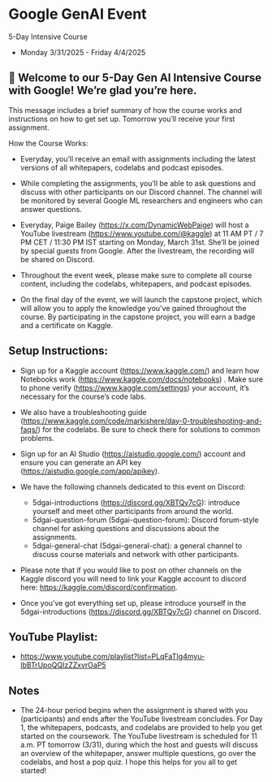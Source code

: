 # Google GenAI Event
 
 5-Day Intensive Course

* Monday 3/31/2025 - Friday 4/4/2025

## 📢  Welcome to our 5-Day Gen AI Intensive Course with Google! We’re glad you’re here. 

This message includes a brief summary of how the course works and instructions on how to get set up. Tomorrow you’ll receive your first assignment.

How the Course Works:

* Everyday, you’ll receive an email with assignments including the latest versions of all whitepapers, codelabs and podcast episodes.

* While completing the assignments, you’ll be able to ask questions and discuss with other participants on our Discord channel. The channel will be monitored by several Google ML researchers and engineers who can answer questions.

* Everyday, Paige Bailey (https://x.com/DynamicWebPaige)  will host a YouTube livestream (https://www.youtube.com/@kaggle)  at 11 AM PT / 7 PM CET / 11:30 PM IST starting on Monday, March 31st. She’ll be joined by special guests from Google. After the livestream, the recording will be shared on Discord.

* Throughout the event week, please make sure to complete all course content, including the codelabs, whitepapers, and podcast episodes.

* On the final day of the event, we will launch the capstone project, which will allow you to apply the knowledge you’ve gained throughout the course. By participating in the capstone project, you will earn a badge and a certificate on Kaggle.

## Setup Instructions:

* Sign up for a Kaggle account (https://www.kaggle.com/) and learn how Notebooks work (https://www.kaggle.com/docs/notebooks) . Make sure to phone verify (https://www.kaggle.com/settings) your account, it’s necessary for the course’s code labs.

* We also have a troubleshooting guide (https://www.kaggle.com/code/markishere/day-0-troubleshooting-and-faqs/) for the codelabs. Be sure to check there for solutions to common problems.

* Sign up for an  AI Studio (https://aistudio.google.com/) account and ensure you can generate an API key (https://aistudio.google.com/app/apikey).

* We have the following channels dedicated to this event on Discord:
⁠   
    * 5dgai-introductions (https://discord.gg/XBTQy7cG): introduce yourself and meet other participants from around the world.
⁠
    * 5dgai-question-forum (⁠5dgai-question-forum): Discord forum-style channel for asking questions and discussions about the assignments.
⁠
    * 5dgai-general-chat (⁠5dgai-general-chat): a general channel to discuss course materials and network with other participants.

* Please note that if you would like to post on other channels on the Kaggle discord you will need to link your Kaggle account to discord here: https://kaggle.com/discord/confirmation. 

* Once you’ve got everything set up, please introduce yourself in the ⁠5dgai-introductions (https://discord.gg/XBTQy7cG) channel on Discord. 

## YouTube Playlist:

* https://www.youtube.com/playlist?list=PLqFaTIg4myu-lbBTrUpoQQIzZZxvrOaP5

## Notes

* The 24-hour period begins when the assignment is shared with you (participants) and ends after the YouTube livestream concludes. For Day 1, the whitepapers, podcasts, and codelabs are provided to help you get started on the coursework. The YouTube livestream is scheduled for 11 a.m. PT tomorrow (3/31), during which the host and guests will discuss an overview of the whitepaper, answer multiple questions, go over the codelabs, and host a pop quiz. I hope this helps for you all to get started! 